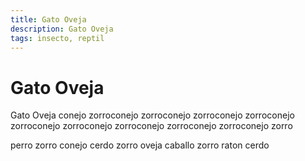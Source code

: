 ```yaml
---
title: Gato Oveja
description: Gato Oveja
tags: insecto, reptil
---
```


# Gato Oveja

Gato Oveja conejo zorroconejo zorroconejo zorroconejo zorroconejo zorroconejo zorroconejo zorroconejo zorroconejo zorroconejo zorro

perro zorro conejo cerdo zorro oveja caballo zorro raton cerdo